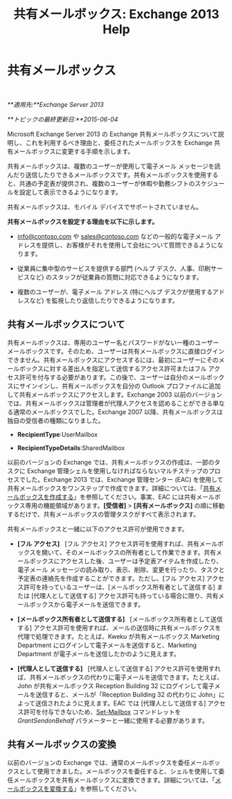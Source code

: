﻿---
title: '共有メールボックス: Exchange 2013 Help'
TOCTitle: 共有メールボックス
ms:assetid: 1d71c01b-e261-408e-a633-1d1c9d00032a
ms:mtpsurl: https://technet.microsoft.com/ja-jp/library/JJ150498(v=EXCHG.150)
ms:contentKeyID: 48269236
ms.date: 04/24/2018
mtps_version: v=EXCHG.150
ms.translationtype: HT
---

# 共有メールボックス

 

_**適用先:**Exchange Server 2013_

_**トピックの最終更新日:**2015-06-04_

Microsoft Exchange Server 2013 の Exchange 共有メールボックスについて説明し、これを利用するべき理由と、委任されたメールボックスを Exchange 共有メールボックスに変更する手順を示します。

共有メールボックスは、複数のユーザーが使用して電子メール メッセージを読んだり送信したりできるメールボックスです。共有メールボックスを使用すると、共通の予定表が提供され、複数のユーザーが休暇や勤務シフトのスケジュールを設定して表示できるようになります。

共有メールボックスは、モバイル デバイスでサポートされていません。

**共有メールボックスを設定する理由を以下に示します。**

  - info@contoso.com や sales@contoso.com などの一般的な電子メール アドレスを提供し、お客様がそれを使用して会社について質問できるようになります。

  - 従業員に集中型のサービスを提供する部門 (ヘルプ デスク、人事、印刷サービスなど) のスタッフが従業員の質問に対応できるようになります。

  - 複数のユーザーが、電子メール アドレス (特にヘルプ デスクが使用するアドレスなど) を監視したり返信したりできるようになります。

## 共有メールボックスについて

共有メールボックスは、専用のユーザー名とパスワードがない一種のユーザー メールボックスです。そのため、ユーザーは共有メールボックスに直接ログインできません。共有メールボックスにアクセスするには、最初にユーザーにそのメールボックスに対する差出人を指定して送信するアクセス許可またはフル アクセス許可を付与する必要があります。この後で、ユーザーは自分のメールボックスにサインインし、共有メールボックスを自分の Outlook プロファイルに追加して共有メールボックスにアクセスします。Exchange 2003 以前のバージョンでは、共有メールボックスは管理者が代理人アクセスを認めることができる単なる通常のメールボックスでした。Exchange 2007 以降、共有メールボックスは独自の受信者の種類になりました。

  - **RecipientType**:UserMailbox

  - **RecipientTypeDetails**:SharedMailbox

以前のバージョンの Exchange では、共有メールボックスの作成は、一部のタスクに Exchange 管理シェルを使用しなければならないマルチステップのプロセスでした。Exchange 2013 では、Exchange 管理センター (EAC) を使用して共有メールボックスをワンステップで作成できます。詳細については、「[共有メールボックスを作成する](create-a-shared-mailbox-exchange-2013-help.md)」を参照してください。事実、EAC には共有メールボックス専用の機能領域があります。**\[受信者\]** \> **\[共有メールボックス\]** の順に移動するだけで、共有メールボックスの管理タスクがすべて表示されます。

共有メールボックスと一緒に以下のアクセス許可が使用できます。

  - **\[フル アクセス\]**   \[フル アクセス\] アクセス許可を使用すれば、共有メールボックスを開いて、そのメールボックスの所有者として作業できます。共有メールボックスにアクセスした後、ユーザーは予定表アイテムを作成したり、電子メール メッセージの読み取り、表示、削除、変更を行ったり、タスクと予定表の連絡先を作成することができます。ただし、\[フル アクセス\] アクセス許可を持っているユーザーは、\[メールボックス所有者として送信する\] または \[代理人として送信する\] アクセス許可も持っている場合に限り、共有メールボックスから電子メールを送信できます。

  - **\[メールボックス所有者として送信する\]**   \[メールボックス所有者として送信する\] アクセス許可を使用すれば、メールの送信時に共有メールボックスを代理で処理できます。たとえば、Kweku が共有メールボックス Marketing Department にログインして電子メールを送信すると、Marketing Department が電子メールを送信したかのように見えます。

  - **\[代理人として送信する\]**   \[代理人として送信する\] アクセス許可を使用すれば、共有メールボックスの代わりに電子メールを送信できます。たとえば、John が共有メールボックス Reception Building 32 にログインして電子メールを送信すると、メールが「Reception Building 32 の代わりに John」によって送信されたように見えます。EAC では \[代理人として送信する\] アクセス許可を付与できないため、[Set-Mailbox](https://technet.microsoft.com/ja-jp/library/bb123981\(v=exchg.150\)) コマンドレットを *GrantSendonBehalf* パラメーターと一緒に使用する必要があります。

## 共有メールボックスの変換

以前のバージョンの Exchange では、通常のメールボックスを委任メールボックスとして使用できました。メールボックスを委任すると、シェルを使用して委任メールボックスを共有メールボックスに変換できます。詳細については、「[メールボックスを変換する](convert-a-mailbox-exchange-2013-help.md)」を参照してください。

